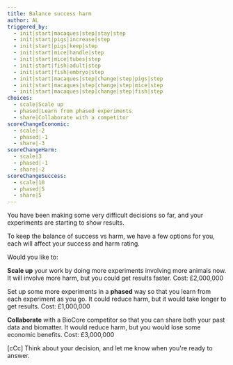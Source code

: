 ```yaml
---
title: Balance success harm
author: AL
triggered_by:
  - init|start|macaques|step|stay|step
  - init|start|pigs|increase|step
  - init|start|pigs|keep|step
  - init|start|mice|handle|step
  - init|start|mice|tubes|step
  - init|start|fish|adult|step
  - init|start|fish|embryo|step
  - init|start|macaques|step|change|step|pigs|step
  - init|start|macaques|step|change|step|mice|step
  - init|start|macaques|step|change|step|fish|step
choices:
  - scale|Scale up
  - phased|Learn from phased experiments
  - share|Collaborate with a competitor
scoreChangeEconomic:
  - scale|-2
  - phased|-1
  - share|-3
scoreChangeHarm:
  - scale|3
  - phased|-1
  - share|-2
scoreChangeSuccess:
  - scale|10
  - phased|5
  - share|5
---
```


You have been making some very difficult decisions so far, and your experiments are starting to show results.

To keep the balance of success vs harm, we have a few options for you, each will affect your success and harm rating.

Would you like to:

**Scale up** your work by doing more experiments involving more animals now. It will involve more harm, but you could get results faster. Cost: £2,000,000

Set up some more experiments in a **phased** way so that you learn from each experiment as you go. It could reduce harm, but it would take longer to get results. Cost: £1,000,000

**Collaborate** with a BioCore competitor so that you can share both your past data and biomatter. It would reduce harm, but you would lose some economic benefits. Cost: £3,000,000

[cCc] Think about your decision, and let me know when you're ready to answer.
